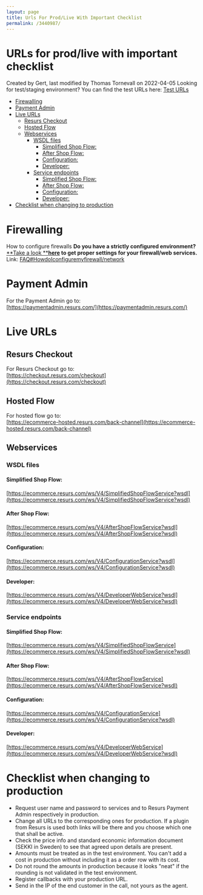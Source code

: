 ```yaml
---
layout: page
title: Urls For Prod/Live With Important Checklist
permalink: /3440987/
---
```


# URLs for prod/live with important checklist 
Created by Gert, last modified by Thomas Tornevall on 2022-04-05
Looking for test/staging environment?
You can find the test URLs here: [Test URLs](Test-URLs_2097164.html)
  
- [Firewalling](#URLsforprod/livewithimportantchecklist-Firewalling)
- [Payment Admin](#URLsforprod/livewithimportantchecklist-PaymentAdmin)
- [Live URLs](#URLsforprod/livewithimportantchecklist-LiveURLs)
  - [Resurs
    Checkout](#URLsforprod/livewithimportantchecklist-ResursCheckout)
  - [Hosted Flow](#URLsforprod/livewithimportantchecklist-HostedFlow)
  - [Webservices](#URLsforprod/livewithimportantchecklist-Webservices)
    - [WSDL files](#URLsforprod/livewithimportantchecklist-WSDLfiles)
      - [Simplified Shop
        Flow:](#URLsforprod/livewithimportantchecklist-SimplifiedShopFlow:)
      - [After Shop
        Flow:](#URLsforprod/livewithimportantchecklist-AfterShopFlow:)
      - [Configuration:](#URLsforprod/livewithimportantchecklist-Configuration:)
      - [Developer:](#URLsforprod/livewithimportantchecklist-Developer:)
    - [Service
      endpoints](#URLsforprod/livewithimportantchecklist-Serviceendpoints)
      - [Simplified Shop
        Flow:](#URLsforprod/livewithimportantchecklist-SimplifiedShopFlow:.1)
      - [After Shop
        Flow:](#URLsforprod/livewithimportantchecklist-AfterShopFlow:.1)
      - [Configuration:](#URLsforprod/livewithimportantchecklist-Configuration:.1)
      - [Developer:](#URLsforprod/livewithimportantchecklist-Developer:.1)
- [Checklist when changing to
  production](#URLsforprod/livewithimportantchecklist-Checklistwhenchangingtoproduction)
# Firewalling
How to configure firewalls
**Do you have a strictly configured environment?** [**Take a
look **](https://test.resurs.com/docs/display/ecom/FAQ#FAQ-HowdoIconfiguremyfirewall/network)**[here](FAQ_328016.html) to
get proper settings for your firewall/web services.**  
Link:
[FAQ#HowdoIconfiguremyfirewall/network](FAQ_328016.html#FAQ-HowdoIconfiguremyfirewall/network)
  
  
# Payment Admin
For the Payment Admin go to:   
[https://paymentadmin.resurs.com/](https://paymentadmin.resurs.com/)
# Live URLs
## Resurs Checkout
For Resurs Checkout go to:  
[https://checkout.resurs.com/checkout](https://checkout.resurs.com/checkout)
## Hosted Flow
For hosted flow go to:  
[https://ecommerce-hosted.resurs.com/back-channel](https://ecommerce-hosted.resurs.com/back-channel)
## Webservices
### WSDL files
#### Simplified Shop Flow:
[https://ecommerce.resurs.com/ws/V4/SimplifiedShopFlowService?wsdl](https://ecommerce.resurs.com/ws/V4/SimplifiedShopFlowService?wsdl)
#### After Shop Flow:
[https://ecommerce.resurs.com/ws/V4/AfterShopFlowService?wsdl](https://ecommerce.resurs.com/ws/V4/AfterShopFlowService?wsdl)
#### Configuration:
[https://ecommerce.resurs.com/ws/V4/ConfigurationService?wsdl](https://ecommerce.resurs.com/ws/V4/ConfigurationService?wsdl)
#### Developer:
[https://ecommerce.resurs.com/ws/V4/DeveloperWebService?wsdl](https://ecommerce.resurs.com/ws/V4/DeveloperWebService?wsdl)
### Service endpoints
#### Simplified Shop Flow:
[https://ecommerce.resurs.com/ws/V4/SimplifiedShopFlowService](https://ecommerce.resurs.com/ws/V4/SimplifiedShopFlowService?wsdl)
#### After Shop Flow:
[https://ecommerce.resurs.com/ws/V4/AfterShopFlowService](https://ecommerce.resurs.com/ws/V4/AfterShopFlowService?wsdl)
#### Configuration:
[https://ecommerce.resurs.com/ws/V4/ConfigurationService](https://ecommerce.resurs.com/ws/V4/ConfigurationService?wsdl)
#### Developer:
[https://ecommerce.resurs.com/ws/V4/DeveloperWebService](https://ecommerce.resurs.com/ws/V4/DeveloperWebService?wsdl)
# Checklist when changing to production
- Request user name and password to services and to Resurs Payment Admin
  respectively in production.
&nbsp;
- Change all URLs to the corresponding ones for production. If a plugin
  from Resurs is used both links will be there and you choose which one
  that shall be active.
&nbsp;
- Check the price info and standard economic information document (SEKKI
  in Sweden) to see that agreed upon details are present.
&nbsp;
- Amounts must be treated as in the test environment. You can't add a
  cost in production without including it as a order row with its cost.
&nbsp;
- Do not round the amounts in production because it looks "neat" if the
  rounding is not validated in the test environment.
&nbsp;
- Register callbacks with your production URL.
&nbsp;
- Send in the IP of the end customer in the call, not yours as the
  agent.
  
  
